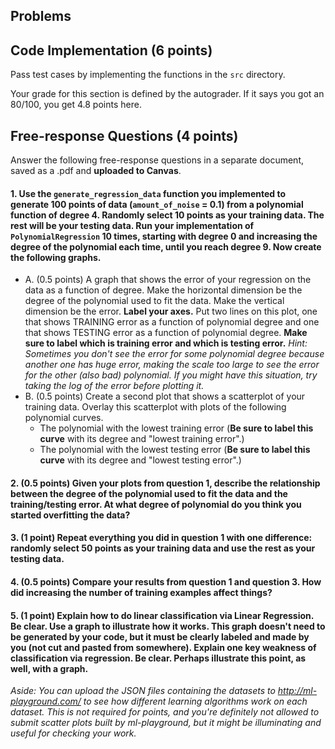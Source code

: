 ## Problems

## Code Implementation (6 points)

Pass test cases by implementing the functions in the `src` directory.

Your grade for this section is defined by the autograder. If it says you got an 80/100,
you get 4.8 points here.

## Free-response Questions (4 points)

Answer the following free-response questions in a separate document,
saved as a .pdf and **uploaded to Canvas**.

#### 1. Use the `generate_regression_data` function you implemented to generate 100 points of data (`amount_of_noise` = 0.1) from a polynomial function of degree 4. Randomly select 10 points as your training data. The rest will be your testing data. Run your implementation of `PolynomialRegression` 10 times, starting with degree 0 and increasing the degree of the polynomial each time, until you reach degree 9. Now create the following graphs.

- A. (0.5 points) A graph that shows the error of your regression on the data as a function of degree. Make the horizontal dimension be the degree of the polynomial used to fit the data. Make the vertical dimension be the error. **Label your axes.** Put two lines on this plot, one that shows TRAINING error as a function of polynomial degree and one that shows TESTING error as a function of polynomial degree. **Make sure to label which is training error and which is testing error.**
  _Hint: Sometimes you don't see the error for some polynomial degree because another one has huge error, making the scale too large to see the error for the other (also bad) polynomial. If you might have this situation, try taking the log of the error before plotting it._
- B. (0.5 points) Create a second plot that shows a scatterplot of your training data. Overlay this scatterplot with plots of the following polynomial curves.
  - The polynomial with the lowest training error (**Be sure to label this curve** with its degree and "lowest training error".)
  - The polynomial with the lowest testing error (**Be sure to label this curve** with its degree and "lowest testing error".)

#### 2. (0.5 points) Given your plots from question 1, describe the relationship between the degree of the polynomial used to fit the data and the training/testing error. At what degree of polynomial do you think you started overfitting the data?

#### 3. (1 point) Repeat everything you did in question 1 with one difference: randomly select 50 points as your training data and use the rest as your testing data.

#### 4. (0.5 points) Compare your results from question 1 and question 3. How did increasing the number of training examples affect things?

#### 5. (1 point) Explain how to do linear classification via Linear Regression. Be clear. Use a graph to illustrate how it works. This graph doesn't need to be generated by your code, but it must be clearly labeled and made by you (not cut and pasted from somewhere). Explain one key weakness of classification via regression. Be clear. Perhaps illustrate this point, as well, with a graph.

_Aside: You can upload the JSON files containing the datasets to http://ml-playground.com/ to see how different learning algorithms work on each dataset. This is not required for points, and you're definitely not allowed to submit scatter plots built by ml-playground, but it might be illuminating and useful for checking your work._
